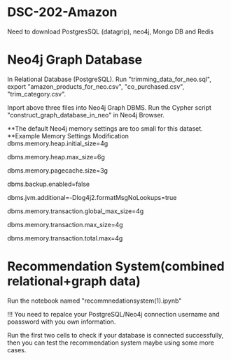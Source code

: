 
# DSC-202-Amazon
Need to download PostgresSQL (datagrip), neo4j, Mongo DB and Redis

# Neo4j Graph Database
In Relational Database (PostgreSQL). Run "trimming_data_for_neo.sql", export "amazon_products_for_neo.csv", "co_purchased.csv", "trim_category.csv". 

Inport above three files into Neo4j Graph DBMS. Run the Cypher script "construct_graph_database_in_neo" in Neo4j Browser. 


**The default Neo4j memory settings are too small for this dataset. 
**Example Memory Settings Modification
dbms.memory.heap.initial_size=4g

dbms.memory.heap.max_size=6g

dbms.memory.pagecache.size=3g

dbms.backup.enabled=false

dbms.jvm.additional=-Dlog4j2.formatMsgNoLookups=true

dbms.memory.transaction.global_max_size=4g

dbms.memory.transaction.max_size=4g

dbms.memory.transaction.total.max=4g



# Recommendation System(combined relational+graph data)

Run the notebook named "recommnedationsystem(1).ipynb"

!!! You need to repalce your PostgreSQL/Neo4j connection username and poassword with you own information.

Run the first two cells to check if your database is connected successfully, then you can test the recommendation system maybe using some more cases.
